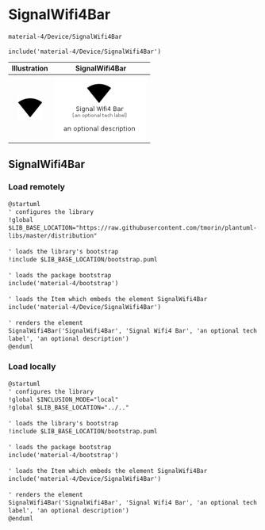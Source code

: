 # SignalWifi4Bar


```text
material-4/Device/SignalWifi4Bar
```

```text
include('material-4/Device/SignalWifi4Bar')
```



| Illustration | SignalWifi4Bar |
| :---: | :---: |
| ![illustration for Illustration](../../material-4/Device/SignalWifi4Bar.png) | ![illustration for SignalWifi4Bar](../../material-4/Device/SignalWifi4Bar.Local.png) |




## SignalWifi4Bar

### Load remotely
```plantuml
@startuml
' configures the library
!global $LIB_BASE_LOCATION="https://raw.githubusercontent.com/tmorin/plantuml-libs/master/distribution"

' loads the library's bootstrap
!include $LIB_BASE_LOCATION/bootstrap.puml

' loads the package bootstrap
include('material-4/bootstrap')

' loads the Item which embeds the element SignalWifi4Bar
include('material-4/Device/SignalWifi4Bar')

' renders the element
SignalWifi4Bar('SignalWifi4Bar', 'Signal Wifi4 Bar', 'an optional tech label', 'an optional description')
@enduml
```

### Load locally
```plantuml
@startuml
' configures the library
!global $INCLUSION_MODE="local"
!global $LIB_BASE_LOCATION="../.."

' loads the library's bootstrap
!include $LIB_BASE_LOCATION/bootstrap.puml

' loads the package bootstrap
include('material-4/bootstrap')

' loads the Item which embeds the element SignalWifi4Bar
include('material-4/Device/SignalWifi4Bar')

' renders the element
SignalWifi4Bar('SignalWifi4Bar', 'Signal Wifi4 Bar', 'an optional tech label', 'an optional description')
@enduml
```

